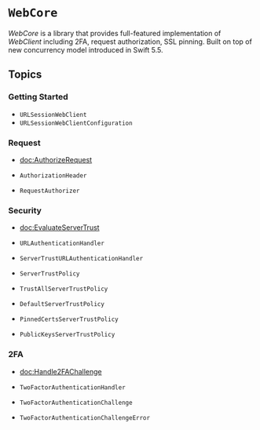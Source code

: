 # ``WebCore``

*WebCore* is a library that provides full-featured implementation of *WebClient* including 2FA,
request authorization, SSL pinning. Built on top of new concurrency model introduced in Swift 5.5.

## Topics

### Getting Started

- ``URLSessionWebClient``
- ``URLSessionWebClientConfiguration``

### Request

- <doc:AuthorizeRequest>

- ``AuthorizationHeader``
- ``RequestAuthorizer``

### Security

- <doc:EvaluateServerTrust>

- ``URLAuthenticationHandler``
- ``ServerTrustURLAuthenticationHandler``
- ``ServerTrustPolicy``
- ``TrustAllServerTrustPolicy``
- ``DefaultServerTrustPolicy``
- ``PinnedCertsServerTrustPolicy``
- ``PublicKeysServerTrustPolicy``

### 2FA

- <doc:Handle2FAChallenge>

- ``TwoFactorAuthenticationHandler``
- ``TwoFactorAuthenticationChallenge``
- ``TwoFactorAuthenticationChallengeError``
